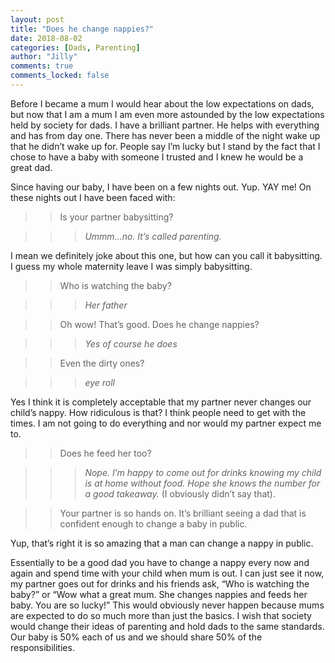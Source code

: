 ```yaml
---
layout: post
title: "Does he change nappies?"
date: 2018-08-02
categories: [Dads, Parenting]
author: "Jilly"
comments: true
comments_locked: false
---
```


Before I became a mum I would hear about the low expectations on dads, but now that I am a mum I am even more astounded by the low expectations held by society for dads. I have a brilliant partner. He helps with everything and has from day one. There has never been a middle of the night wake up that he didn’t wake up for. People say I’m lucky but I stand by the fact that I chose to have a baby with someone I trusted and I knew he would be a great dad. 

Since having our baby, I have been on a few nights out. Yup. YAY me! On these nights out I have been faced with:

>> Is your partner babysitting? 

>>> *Ummm…no. It’s called parenting.*

I mean we definitely joke about this one, but how can you call it babysitting. I guess my whole maternity leave I was simply babysitting. 


>> Who is watching the baby?

>>> *Her father*

>> Oh wow! That’s good. Does he change nappies?

>>> *Yes of course he does*

>> Even the dirty ones?

>>> *eye roll*

Yes I think it is completely acceptable that my partner never changes our child’s nappy. How ridiculous is that? I think people need to get with the times. I am not going to do everything and nor would my partner expect me to. 

>> Does he feed her too?

>>> *Nope. I’m happy to come out for drinks knowing my child is at home without food. Hope she knows the number for a good takeaway.* (I obviously didn’t say that). 


>> Your partner is so hands on. It’s brilliant seeing a dad that is confident enough to change a baby in public. 

Yup, that’s right it is so amazing that a man can change a nappy in public. 


Essentially to be a good dad you have to change a nappy every now and again and spend time with your child when mum is out. I can just see it now, my partner goes out for drinks and his friends ask, “Who is watching the baby?” or “Wow what a great mum. She changes nappies and feeds her baby. You are so lucky!” This would obviously never happen because mums are expected to do so much more than just the basics. I wish that society would change their ideas of parenting and hold dads to the same standards. Our baby is 50% each of us and we should share 50% of the responsibilities. 

